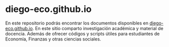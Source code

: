 # diego-eco.github.io

En este repositorio podrás encontrar los documentos disponibles en [diego-eco.github.io](https://diego-eco.github.io/toolkit.html). En este sitio comparto investigación académica y material de docencia. Además de ofrecer códigos y scripts útiles para estudiantes de Economía, Finanzas y otras ciencias sociales.

